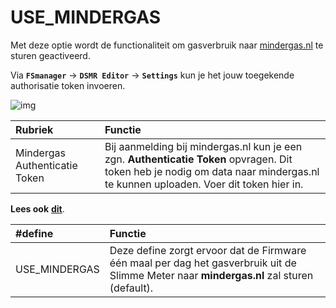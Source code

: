 # USE\_MINDERGAS

Met deze optie wordt de functionaliteit om gasverbruik naar [mindergas.nl](https://mindergas.nl/) te sturen geactiveerd.

Via **`FSmanager`** -&gt; **`DSMR Editor`** -&gt; **`Settings`** kun je het jouw toegekende authorisatie token invoeren.

![img](https://mrwheel.github.io/DSMRloggerWS/img/DSMR-USE_MINDERGAS_Settings.png)

| Rubriek | Functie |
| :--- | :--- |
| Mindergas Authenticatie Token | Bij aanmelding bij mindergas.nl kun je een zgn. **Authenticatie Token** opvragen. Dit token heb je nodig om data naar mindergas.nl te kunnen uploaden. Voer dit token hier in. |

**Lees ook** [**dit**](https://mrwheel.github.io/DSMRloggerWS/integratieMindergas/).

| \#define | Functie |
| :--- | :--- |
| USE\_MINDERGAS | Deze define zorgt ervoor dat de Firmware één maal per dag het gasverbruik uit de Slimme Meter naar **mindergas.nl** zal sturen \(default\). |

